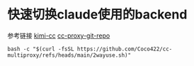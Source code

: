 # 快速切换claude使用的backend

参考链接 
[kimi-cc](https://github.com/LLM-Red-Team/kimi-cc/blob/main/install.sh)
[cc-proxy-git-repo](https://github.com/fuergaosi233/claude-code-proxy)

`bash -c "$(curl -fsSL https://github.com/Coco422/cc-multiproxy/refs/heads/main/2wayuse.sh)"`
